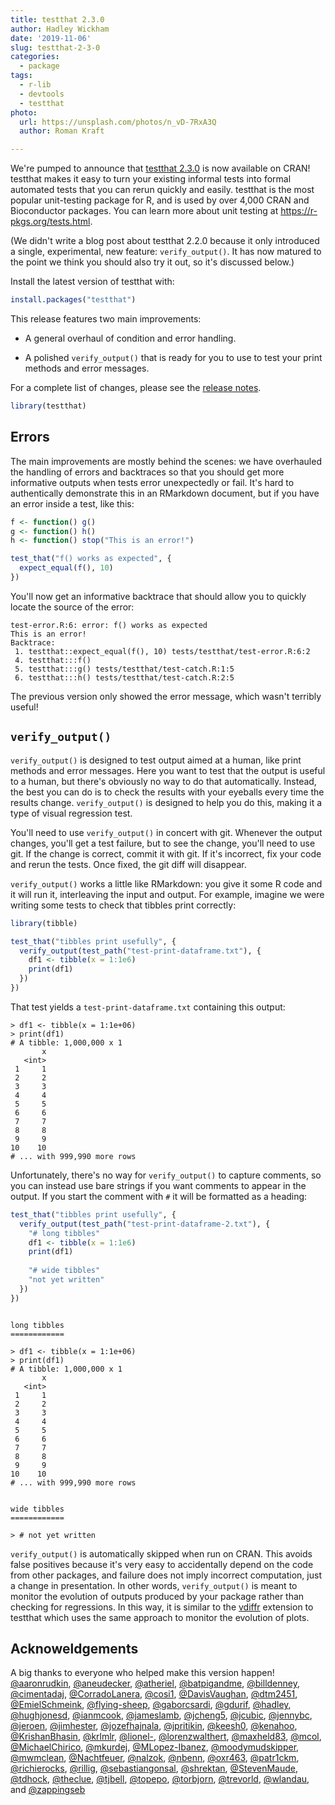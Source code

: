 ```yaml
---
title: testthat 2.3.0
author: Hadley Wickham
date: '2019-11-06'
slug: testthat-2-3-0
categories:
  - package
tags:
  - r-lib
  - devtools
  - testthat
photo:
  url: https://unsplash.com/photos/n_vD-7RxA3Q
  author: Roman Kraft

---
```




We're pumped to announce that [testthat 2.3.0](http://testthat.r-lib.org) is now available on CRAN! 
testthat makes it easy to turn your existing informal tests into formal automated tests that you can rerun quickly and easily. 
testthat is the most popular unit-testing package for R, and is used by over 4,000 CRAN and Bioconductor packages. 
You can learn more about unit testing at <https://r-pkgs.org/tests.html>. 

(We didn't write a blog post about testthat 2.2.0 because it only introduced a single, experimental, new feature: `verify_output()`. 
It has now matured to the point we think you should also try it out, so it's discussed below.)

Install the latest version of testthat with:


```r
install.packages("testthat")
```

This release features two main improvements:

* A general overhaul of condition and error handling.

* A polished `verify_output()` that is ready for you to use to test your
  print methods and error messages.

For a complete list of changes, please see the [release notes](https://testthat.r-lib.org/news/index.html#testthat-2-3-0).  


```r
library(testthat)
```

## Errors

The main improvements are mostly behind the scenes: we have overhauled the handling of errors and backtraces so that you should get more informative outputs when tests error unexpectedly or fail. 
It's hard to authentically demonstrate this in an RMarkdown document, but if you have an error inside a test, like this:


```r
f <- function() g()
g <- function() h()
h <- function() stop("This is an error!")

test_that("f() works as expected", {
  expect_equal(f(), 10)
})
```

You'll now get an informative backtrace that should allow you to quickly locate the source of the error:

```
test-error.R:6: error: f() works as expected
This is an error!
Backtrace:
 1. testthat::expect_equal(f(), 10) tests/testthat/test-error.R:6:2
 4. testthat:::f()
 5. testthat:::g() tests/testthat/test-catch.R:1:5
 6. testthat:::h() tests/testthat/test-catch.R:2:5
```

The previous version only showed the error message, which wasn't terribly useful!

## `verify_output()`

`verify_output()` is designed to test output aimed at a human, like print methods and error messages.
Here you want to test that the output is useful to a human, but there's obviously no way to do that automatically.
Instead, the best you can do is to check the results with your eyeballs every time the results change.
`verify_output()` is designed to help you do this, making it a type of visual regression test.

You'll need to use `verify_output()` in concert with git.
Whenever the output changes, you'll get a test failure, but to see the change, you'll need to use git.
If the change is correct, commit it with git. 
If it's incorrect, fix your code and rerun the tests. 
Once fixed, the git diff will disappear.

`verify_output()` works a little like RMarkdown: you give it some R code and it will run it, interleaving the input and output.
For example, imagine we were writing some tests to check that tibbles print correctly:




```r
library(tibble)

test_that("tibbles print usefully", {
  verify_output(test_path("test-print-dataframe.txt"), {
    df1 <- tibble(x = 1:1e6)
    print(df1)
  })
})
```

That test yields a `test-print-dataframe.txt` containing this output:

```
> df1 <- tibble(x = 1:1e+06)
> print(df1)
# A tibble: 1,000,000 x 1
       x
   <int>
 1     1
 2     2
 3     3
 4     4
 5     5
 6     6
 7     7
 8     8
 9     9
10    10
# ... with 999,990 more rows

```

Unfortunately, there's no way for `verify_output()` to capture comments, so you can instead use bare strings if you want comments to appear in the output. If you start the comment with `#` it will be formatted as a heading:


```r
test_that("tibbles print usefully", {
  verify_output(test_path("test-print-dataframe-2.txt"), {
    "# long tibbles"
    df1 <- tibble(x = 1:1e6)
    print(df1)
    
    "# wide tibbles"
    "not yet written"
  })
})
```

```

long tibbles
============

> df1 <- tibble(x = 1:1e+06)
> print(df1)
# A tibble: 1,000,000 x 1
       x
   <int>
 1     1
 2     2
 3     3
 4     4
 5     5
 6     6
 7     7
 8     8
 9     9
10    10
# ... with 999,990 more rows


wide tibbles
============

> # not yet written
```

`verify_output()` is automatically skipped when run on CRAN.
This avoids false positives because it's very easy to accidentally depend on the code from other packages, and failure does not imply incorrect computation, just a change in presentation.
In other words, `verify_output()` is meant to monitor the evolution of outputs produced by your package rather than checking for regressions. 
In this way, it is similar to the [vdiffr](http://vdiffr.r-lib.org/) extension to testthat which uses the same approach to monitor the evolution of plots.


## Acknoweldgements

A big thanks to everyone who helped make this version happen! 
[&#x0040;aaronrudkin](https://github.com/aaronrudkin), [&#x0040;aneudecker](https://github.com/aneudecker), [&#x0040;atheriel](https://github.com/atheriel), [&#x0040;batpigandme](https://github.com/batpigandme), [&#x0040;billdenney](https://github.com/billdenney), [&#x0040;cimentadaj](https://github.com/cimentadaj), [&#x0040;CorradoLanera](https://github.com/CorradoLanera), [&#x0040;cosi1](https://github.com/cosi1), [&#x0040;DavisVaughan](https://github.com/DavisVaughan), [&#x0040;dtm2451](https://github.com/dtm2451), [&#x0040;EmielSchmeink](https://github.com/EmielSchmeink), [&#x0040;flying-sheep](https://github.com/flying-sheep), [&#x0040;gaborcsardi](https://github.com/gaborcsardi), [&#x0040;gdurif](https://github.com/gdurif), [&#x0040;hadley](https://github.com/hadley), [&#x0040;hughjonesd](https://github.com/hughjonesd), [&#x0040;ianmcook](https://github.com/ianmcook), [&#x0040;jameslamb](https://github.com/jameslamb), [&#x0040;jcheng5](https://github.com/jcheng5), [&#x0040;jcubic](https://github.com/jcubic), [&#x0040;jennybc](https://github.com/jennybc), [&#x0040;jeroen](https://github.com/jeroen), [&#x0040;jimhester](https://github.com/jimhester), [&#x0040;jozefhajnala](https://github.com/jozefhajnala), [&#x0040;jpritikin](https://github.com/jpritikin), [&#x0040;keesh0](https://github.com/keesh0), [&#x0040;kenahoo](https://github.com/kenahoo), [&#x0040;KrishanBhasin](https://github.com/KrishanBhasin), [&#x0040;krlmlr](https://github.com/krlmlr), [&#x0040;lionel-](https://github.com/lionel-), [&#x0040;lorenzwalthert](https://github.com/lorenzwalthert), [&#x0040;maxheld83](https://github.com/maxheld83), [&#x0040;mcol](https://github.com/mcol), [&#x0040;MichaelChirico](https://github.com/MichaelChirico), [&#x0040;mkurdej](https://github.com/mkurdej), [&#x0040;MLopez-Ibanez](https://github.com/MLopez-Ibanez), [&#x0040;moodymudskipper](https://github.com/moodymudskipper), [&#x0040;mwmclean](https://github.com/mwmclean), [&#x0040;Nachtfeuer](https://github.com/Nachtfeuer), [&#x0040;nalzok](https://github.com/nalzok), [&#x0040;nbenn](https://github.com/nbenn), [&#x0040;oxr463](https://github.com/oxr463), [&#x0040;patr1ckm](https://github.com/patr1ckm), [&#x0040;richierocks](https://github.com/richierocks), [&#x0040;rillig](https://github.com/rillig), [&#x0040;sebastiangonsal](https://github.com/sebastiangonsal), [&#x0040;shrektan](https://github.com/shrektan), [&#x0040;StevenMaude](https://github.com/StevenMaude), [&#x0040;tdhock](https://github.com/tdhock), [&#x0040;theclue](https://github.com/theclue), [&#x0040;tjbell](https://github.com/tjbell), [&#x0040;topepo](https://github.com/topepo), [&#x0040;torbjorn](https://github.com/torbjorn), [&#x0040;trevorld](https://github.com/trevorld), [&#x0040;wlandau](https://github.com/wlandau), and [&#x0040;zappingseb](https://github.com/zappingseb)

